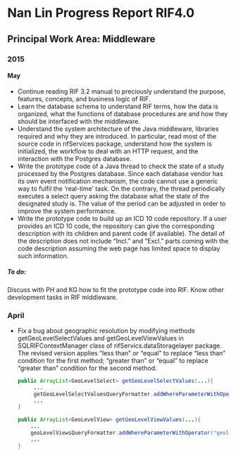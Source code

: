 # Nan Lin Progress Report RIF4.0 
## Principal Work Area: Middleware 
### 2015 
#### May
- Continue reading RIF 3.2 manual to preciously understand the purpose, features, concepts, and business logic of RIF.  
- Learn the database schema to understand RIF terms, how the data is organized, what the functions of database procedures are and how they should be interfaced with the middleware. 
- Understand the system architecture of the Java middleware, libraries required and why they are introduced. In particular, read most of the source code in rifServices package, understand how the system is initialized, the workflow to deal with an HTTP request, and the interaction with the Postgres database. 
- Write the prototype code of a Java thread to check the state of a study processed by the Postgres database. Since each database vendor has its own event notification mechanism, the code cannot use a generic way to fulfil the ‘real-time’ task. On the contrary, the thread periodically executes a select query asking the database what the state of the designated study is. The value of the period can be adjusted in order to improve the system performance. 
- Write the prototype code to build up an ICD 10 code repository.  If a user provides an ICD 10 code, the repository can give the corresponding description with its children and parent code (if available). The detail of the description does not include “Incl.” and “Excl.” parts coming with the code description assuming the web page has limited space to display such information. 

##### To do:
Discuss with PH and KG how to fit the prototype code into RIF. Know other development tasks in RIF middleware.

### April
- Fix a bug about geographic resolution by modifying methods getGeoLevelSelectValues and getGeoLevelViewValues in SQLRIFContextManager class of rifServics.dataStoragelayer package. The revised version applies “less than” or “equal” to replace “less than” condition for the first method; “greater than” or “equal” to replace “greater than” condition for the second method. 
    
    ```Java
    public ArrayList<GeoLevelSelect> getGeoLevelSelectValues(...){
         ...
         getGeoLevelSelectValuesQueryFormatter.addWhereParameterWithOperator("geolevel_id", "<=");
         ...
    }
    
    public ArrayList<GeoLevelView> getGeoLevelViewValues(...){
        ...
        geoLevelViewsQueryFormatter.addWhereParameterWithOperator("geolevel_id",">=");
        ...
    }
    ```